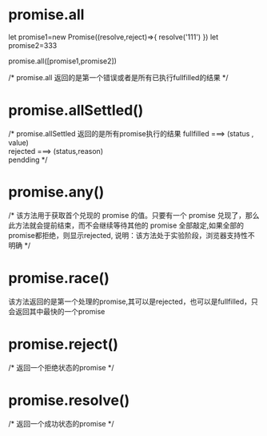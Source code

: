 #  promise.all
let promise1=new Promise((resolve,reject)=>{
    resolve('111')
})
let promise2=333

promise.all([promise1,promise2])

/* promise.all 返回的是第一个错误或者是所有已执行fullfilled的结果                  */

# promise.allSettled()

/*  promise.allSettled 返回的是所有promise执行的结果
fullfilled  ===> (status , value)   
rejected    ===>  (status,reason)     
pendding                                              */

# promise.any()

/* 该方法用于获取首个兑现的 promise 的值。只要有一个 promise 兑现了，那么此方法就会提前结束，而不会继续等待其他的 promise 全部敲定,如果全部的promise都拒绝，则显示rejected,
说明：该方法处于实验阶段，浏览器支持性不明确   */


# promise.race()
该方法返回的是第一个处理的promise,其可以是rejected，也可以是fullfilled，只会返回其中最快的一个promise


# promise.reject()
/* 返回一个拒绝状态的promise */

# promise.resolve()
/* 返回一个成功状态的promise */



